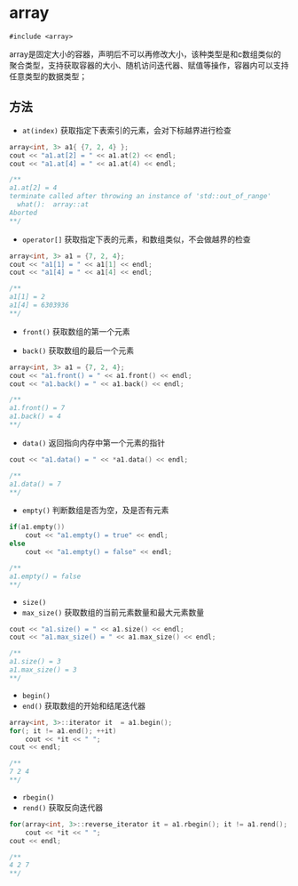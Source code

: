 # array
`#include <array>`

array是固定大小的容器，声明后不可以再修改大小，该种类型是和c数组类似的聚合类型，支持获取容器的大小、随机访问迭代器、赋值等操作，容器内可以支持任意类型的数据类型；

## 方法
- `at(index)`
获取指定下表索引的元素，会对下标越界进行检查

```c++
array<int, 3> a1{ {7, 2, 4} };
cout << "a1.at[2] = " << a1.at(2) << endl;
cout << "a1.at[4] = " << a1.at(4) << endl;

/**
a1.at[2] = 4
terminate called after throwing an instance of 'std::out_of_range'
  what():  array::at
Aborted
**/
```

- `operator[]`
获取指定下表的元素，和数组类似，不会做越界的检查

```c++
array<int, 3> a1 = {7, 2, 4};
cout << "a1[1] = " << a1[1] << endl;
cout << "a1[4] = " << a1[4] << endl;

/**
a1[1] = 2
a1[4] = 6303936
**/
```

- `front()`
获取数组的第一个元素

- `back()`
获取数组的最后一个元素

```c++
array<int, 3> a1 = {7, 2, 4};
cout << "a1.front() = " << a1.front() << endl;
cout << "a1.back() = " << a1.back() << endl;

/**
a1.front() = 7
a1.back() = 4
**/
```

- `data()`
返回指向内存中第一个元素的指针

```c++
cout << "a1.data() = " << *a1.data() << endl;

/**
a1.data() = 7
**/
```

- `empty()`
判断数组是否为空，及是否有元素

```c++
if(a1.empty())
    cout << "a1.empty() = true" << endl;
else
    cout << "a1.empty() = false" << endl;

/**
a1.empty() = false
**/
```

- `size()`
- `max_size()`
获取数组的当前元素数量和最大元素数量

```c++
cout << "a1.size() = " << a1.size() << endl;
cout << "a1.max_size() = " << a1.max_size() << endl;

/**
a1.size() = 3
a1.max_size() = 3
**/
```

- `begin()`
- `end()`
获取数组的开始和结尾迭代器

```c++
array<int, 3>::iterator it  = a1.begin();
for(; it != a1.end(); ++it)
    cout << *it << " ";
cout << endl;

/**
7 2 4
**/
```

- `rbegin()`
- `rend()`
获取反向迭代器

```c++
for(array<int, 3>::reverse_iterator it = a1.rbegin(); it != a1.rend(); ++it)
    cout << *it << " ";
cout << endl;

/**
4 2 7
**/
```
